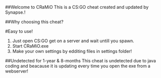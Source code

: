 ##Welcome to CRaMiO
  This is a CS:GO cheat created and updated by Synapse.!
  
##Why choosing this cheat?

#Easy to use!
  1. Just open CS:GO get on a server and wait untill you spawn. 
  2. Start CRaMiO.exe
  3. Make your own settings by edditing files in settings folder!
  
##Undetected for 1-year & 8-months
  This cheat is undetected due to java coding and beacause it is updating every time you open the exe from a webserver!
  

